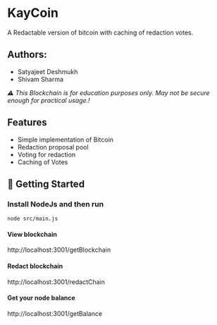 # KayCoin

A Redactable version of bitcoin with caching of redaction votes.

## Authors:

- Satyajeet Deshmukh
- Shivam Sharma

_⚠️ This Blockchain is for education purposes only. May not be secure enough for practical usage.!_

## Features

- Simple implementation of Bitcoin
- Redaction proposal pool
- Voting for redaction
- Caching of Votes

## 🏁 Getting Started <a name = "getting_started"></a>

### Install NodeJs and then run

```
node src/main.js
```

#### View blockchain

http://localhost:3001/getBlockchain

#### Redact blockchain

http://localhost:3001/redactChain

#### Get your node balance

http://localhost:3001/getBalance
